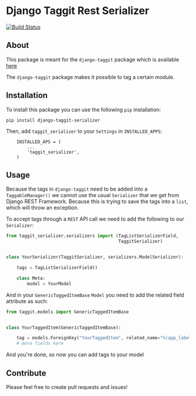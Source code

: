 # Django Taggit Rest Serializer

[![Build Status](https://travis-ci.org/glemmaPaul/django-taggit-serializer.svg?branch=master)](https://travis-ci.org/glemmaPaul/django-taggit-serializer)

## About
This package is meant for the `django-taggit` package which is available [here](https://github.com/alex/django-taggit)

The `django-taggit` package makes it possible to tag a certain module.

## Installation
To install this package you can use the following `pip` installation:
```
pip install django-taggit-serializer
```

Then, add `taggit_serializer` to your `Settings` in `INSTALLED_APPS`:
```
    INSTALLED_APS = (
        ...
        'taggit_serializer',
    )
```

## Usage
Because the tags in `django-taggit` need to be added into a `TaggableManager()` we cannot use the usual `Serializer` that we get from Django REST Framework. Because this is trying to save the tags into a `list`, which will throw an exception.

To accept tags through a `REST` API call we need to add the following to our `Serializer`:
```python
from taggit_serializer.serializers import (TagListSerializerField,
                                           TaggitSerializer)


class YourSerializer(TaggitSerializer, serializers.ModelSerializer):

    tags = TagListSerializerField()

    class Meta:
        model = YourModel
```

And in your `GenericTaggedItemBase` `Model` you need to add the related field attribute as such:
```python
from taggit.models import GenericTaggedItemBase


class YourTaggedItem(GenericTaggedItemBase):

    tag = models.ForeignKey("YourTaggedItem", related_name="%(app_label)s_%(class)ss")
    # more fields here
```

And you're done, so now you can add tags to your model

## Contribute

Please feel free to create pull requests and issues!
